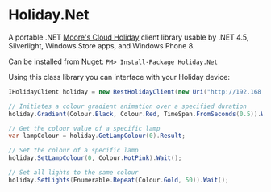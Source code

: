 Holiday.Net
===========

A portable .NET [Moore's Cloud Holiday](http://www.moorescloud.com/) client library usable by .NET 4.5, Silverlight, Windows Store apps, and Windows Phone 8.

Can be installed from [Nuget](https://www.nuget.org/packages/Holiday.Net/): `PM> Install-Package Holiday.Net`

Using this class library you can interface with your Holiday device:

``` c#
IHolidayClient holiday = new RestHolidayClient(new Uri("http://192.168.2.120"));

// Initiates a colour gradient animation over a specified duration
holiday.Gradient(Colour.Black, Colour.Red, TimeSpan.FromSeconds(0.5)).Wait();

// Get the colour value of a specific lamp
var lampColour = holiday.GetLampColour(0).Result;

// Set the colour of a specific lamp
holiday.SetLampColour(0, Colour.HotPink).Wait();

// Set all lights to the same colour
holiday.SetLights(Enumerable.Repeat(Colour.Gold, 50)).Wait();
```
